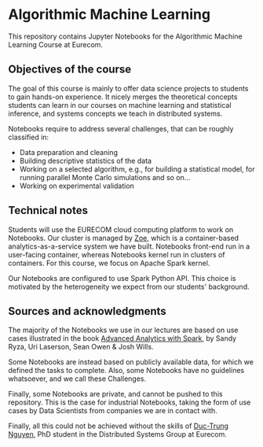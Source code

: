 # Algorithmic Machine Learning
This repository contains Jupyter Notebooks for the Algorithmic Machine Learning Course at Eurecom.

## Objectives of the course
The goal of this course is mainly to offer data science projects to students to gain hands-on experience. It nicely merges the theoretical concepts students can learn in our courses on machine learning and statistical inference, and systems concepts we teach in distributed systems.


Notebooks require to address several challenges, that can be roughly classified in:

* Data preparation and cleaning
* Building descriptive statistics of the data
* Working on a selected algorithm, e.g., for building a statistical model, for running parallel Monte Carlo simulations and so on...
* Working on experimental validation

## Technical notes
Students will use the EURECOM cloud computing platform to work on Notebooks. Our cluster is managed by [Zoe](http://zoe-analytics.eu/), which is a container-based analytics-as-a-service system we have built. Notebooks front-end run in a user-facing container, whereas Notebooks kernel run in clusters of containers. For this course, we focus on Apache Spark kernel.

Our Notebooks are configured to use Spark Python API. This choice is motivated by the heterogeneity we expect from our students' background.

## Sources and acknowledgments
The majority of the Notebooks we use in our lectures are based on use cases illustrated in the book [Advanced Analytics with Spark](http://shop.oreilly.com/product/0636920035091.do), by Sandy Ryza, Uri Laserson, Sean Owen & Josh Wills.

Some Notebooks are instead based on publicly available data, for which we defined the tasks to complete. Also, some Notebooks have no guidelines whatsoever, and we call these Challenges.

Finally, some Notebooks are private, and cannot be pushed to this repository. This is the case for industrial Notebooks, taking the form of use cases by Data Scientists from companies we are in contact with.

Finally, all this could not be achieved without the skills of [Duc-Trung Nguyen](http://www.eurecom.fr/en/people/nguyen-duc-trung), PhD student in the Distributed Systems Group at Eurecom.
